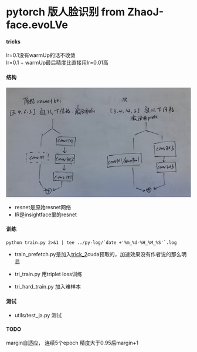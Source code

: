 # pytorch 版人脸识别 from ZhaoJ-face.evoLVe  
#### tricks   
lr=0.1没有warmUp的话不收敛  
lr=0.1 + warmUp最后精度比直接用lr=0.01高   
#### 结构  
![bottleneck](disp/backbone_difference.jpg)
- resnet是原始resnet网络  
- IR是insightface里的resnet
#### 训练  
    python train.py 2>&1 | tee ../py-log/`date +'%m_%d-%H_%M_%S'`.log  
- train_prefetch.py是加入[trick_2](http://zhuanlan.zhihu.com/p/68191407)cuda预取的，加速效果没有作者说的那么明显  

- tri_train.py 用triplet loss训练  
- tri_hard_train.py 加入难样本  


#### 测试  
- utils/test_ja.py 测试  

#### TODO  
  margin自适应， 连续5个epoch 精度大于0.95后margin+1  

